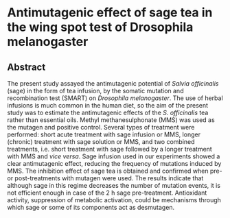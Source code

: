 # Antimutagenic effect of sage tea in the wing spot test of Drosophila melanogaster

## Abstract

The present study assayed the antimutagenic potential of _Salvia officinalis_ (sage) in the form of tea infusion, by the somatic mutation and recombination test (SMART) on _Drosophila melanogaster_. The use of herbal infusions is much common in the human diet, so the aim of the present study was to estimate the antimutagenic effects of the _S. officinalis_ tea rather than essential oils. Methyl methanesulphonate (MMS) was used as the mutagen and positive control. Several types of treatment were performed: short acute treatment with sage infusion or MMS, longer (chronic) treatment with sage solution or MMS, and two combined treatments, i.e. short treatment with sage followed by a longer treatment with MMS and _vice versa_. Sage infusion used in our experiments showed a clear antimutagenic effect, reducing the frequency of mutations induced by MMS. The inhibition effect of sage tea is obtained and confirmed when pre- or post-treatments with mutagen were used. The results indicate that although sage in this regime decreases the number of mutation events, it is not efficient enough in case of the 2 h sage pre-treatment. Antioxidant activity, suppression of metabolic activation, could be mechanisms through which sage or some of its components act as desmutagen.